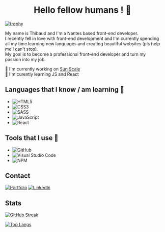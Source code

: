 <h1 align=center>Hello fellow humans ! 🤖</h1>  

[![trophy](https://github-profile-trophy.vercel.app/?username=thibaudbrault&theme=onedark)](https://github.com/ryo-ma/github-profile-trophy)  

My name is Thibaud and I'm a Nantes based front-end developer.  
I recently fell in love with front-end development and I'm currently spending all my time learning new languages and creating beautiful websites (pls help me I can't stop).  
My goal is to become a professional front-end developer and turn my passion into my job.  

🔭 I'm currently working on [Sun Scale](https://github.com/Thibaud-Br/Sun-scale)  
🌱 I'm curently learning JS and React
## Languages that I know / am learning 📖  
- ![HTML5](https://img.shields.io/badge/html5-%23E34F26.svg?style=for-the-badge&logo=html5&logoColor=white)  
- ![CSS3](https://img.shields.io/badge/css3-%231572B6.svg?style=for-the-badge&logo=css3&logoColor=white)  
- ![SASS](https://img.shields.io/badge/SASS-hotpink.svg?style=for-the-badge&logo=SASS&logoColor=white)  
- ![JavaScript](https://img.shields.io/badge/javascript-%23323330.svg?style=for-the-badge&logo=javascript&logoColor=%23F7DF1E)  
- ![React](https://img.shields.io/badge/react-%2320232a.svg?style=for-the-badge&logo=react&logoColor=%2361DAFB)  
## Tools that I use 🧰  
- ![GitHub](https://img.shields.io/badge/github-%23121011.svg?style=for-the-badge&logo=github&logoColor=white)  
- ![Visual Studio Code](https://img.shields.io/badge/VisualStudioCode-0078d7.svg?style=for-the-badge&logo=visual-studio-code&logoColor=white)  
- ![NPM](https://img.shields.io/badge/NPM-%23000000.svg?style=for-the-badge&logo=npm&logoColor=white)  
## Contact  
<a href="https://thibaud-brault.com/" target="_blank">![Portfolio](https://img.shields.io/badge/Portfolio-%23000000.svg?style=for-the-badge&logo=firefox&logoColor=#FF7139)</a>
<a href="https://thibaud-brault.com/" target="_blank">![LinkedIn](https://img.shields.io/badge/linkedin-%230077B5.svg?style=for-the-badge&logo=linkedin&logoColor=white)</a>  
  
## Stats  
[![GitHub Streak](https://github-readme-streak-stats.herokuapp.com/?user=thibaudbrault&theme=dark)](https://git.io/streak-stats)  

[![Top Langs](https://github-readme-stats.vercel.app/api/top-langs/?username=thibaudbrault&layout=compact&theme=dark)](https://github.com/anuraghazra/github-readme-stats)


